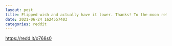 ```yaml
--- 
layout: post 
title: Flipped wish and actually have it lower. Thanks! To the moon retards 
date: 2021-06-24 1624557403 
categories: reddit 
--- 
```

https://redd.it/o768s0